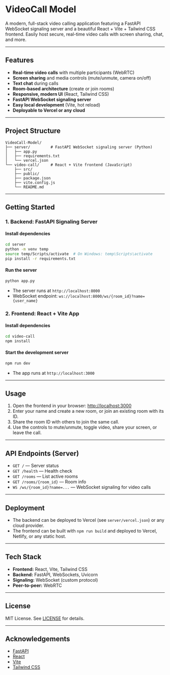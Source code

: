 # VideoCall Model

A modern, full-stack video calling application featuring a FastAPI WebSocket signaling server and a beautiful React + Vite + Tailwind CSS frontend. Easily host secure, real-time video calls with screen sharing, chat, and more.

---

## Features

- **Real-time video calls** with multiple participants (WebRTC)
- **Screen sharing** and media controls (mute/unmute, camera on/off)
- **Text chat** during calls
- **Room-based architecture** (create or join rooms)
- **Responsive, modern UI** (React, Tailwind CSS)
- **FastAPI WebSocket signaling server**
- **Easy local development** (Vite, hot reload)
- **Deployable to Vercel or any cloud**

---

## Project Structure

```
VideoCall-Model/
├── server/         # FastAPI WebSocket signaling server (Python)
│   ├── app.py
│   ├── requirements.txt
│   └── vercel.json
└── video-call/     # React + Vite frontend (JavaScript)
    ├── src/
    ├── public/
    ├── package.json
    ├── vite.config.js
    └── README.md
```

---

## Getting Started

### 1. Backend: FastAPI Signaling Server

#### Install dependencies
```bash
cd server
python -m venv temp
source temp/Scripts/activate  # On Windows: temp\Scripts\activate
pip install -r requirements.txt
```

#### Run the server
```bash
python app.py
```
- The server runs at `http://localhost:8000`
- WebSocket endpoint: `ws://localhost:8000/ws/{room_id}?name={user_name}`

### 2. Frontend: React + Vite App

#### Install dependencies
```bash
cd video-call
npm install
```

#### Start the development server
```bash
npm run dev
```
- The app runs at `http://localhost:3000`

---

## Usage

1. Open the frontend in your browser: [http://localhost:3000](http://localhost:3000)
2. Enter your name and create a new room, or join an existing room with its ID.
3. Share the room ID with others to join the same call.
4. Use the controls to mute/unmute, toggle video, share your screen, or leave the call.

---

## API Endpoints (Server)

- `GET /` — Server status
- `GET /health` — Health check
- `GET /rooms` — List active rooms
- `GET /rooms/{room_id}` — Room info
- `WS /ws/{room_id}?name=...` — WebSocket signaling for video calls

---

## Deployment

- The backend can be deployed to Vercel (see `server/vercel.json`) or any cloud provider.
- The frontend can be built with `npm run build` and deployed to Vercel, Netlify, or any static host.

---

## Tech Stack

- **Frontend:** React, Vite, Tailwind CSS
- **Backend:** FastAPI, WebSockets, Uvicorn
- **Signaling:** WebSocket (custom protocol)
- **Peer-to-peer:** WebRTC

---

## License

MIT License. See [LICENSE](LICENSE) for details.

---

## Acknowledgements

- [FastAPI](https://fastapi.tiangolo.com/)
- [React](https://react.dev/)
- [Vite](https://vitejs.dev/)
- [Tailwind CSS](https://tailwindcss.com/)
